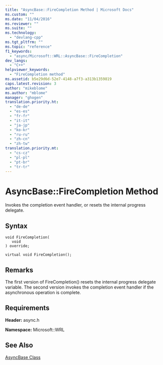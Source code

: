 ```yaml
---
title: "AsyncBase::FireCompletion Method | Microsoft Docs"
ms.custom: ""
ms.date: "11/04/2016"
ms.reviewer: ""
ms.suite: ""
ms.technology: 
  - "devlang-cpp"
ms.tgt_pltfrm: ""
ms.topic: "reference"
f1_keywords: 
  - "async/Microsoft::WRL::AsyncBase::FireCompletion"
dev_langs: 
  - "C++"
helpviewer_keywords: 
  - "FireCompletion method"
ms.assetid: b5e29d6d-52e7-4148-a7f3-a313b1359819
caps.latest.revision: 3
author: "mikeblome"
ms.author: "mblome"
manager: "ghogen"
translation.priority.ht: 
  - "de-de"
  - "es-es"
  - "fr-fr"
  - "it-it"
  - "ja-jp"
  - "ko-kr"
  - "ru-ru"
  - "zh-cn"
  - "zh-tw"
translation.priority.mt: 
  - "cs-cz"
  - "pl-pl"
  - "pt-br"
  - "tr-tr"
---
```

# AsyncBase::FireCompletion Method
Invokes the completion event handler, or resets the internal progress delegate.  
  
## Syntax  
  
```  
void FireCompletion(  
   void  
) override;  
  
virtual void FireCompletion();  
```  
  
## Remarks  
 The first version of FireCompletion() resets the internal progress delegate variable. The second version invokes the completion event handler if the asynchronous operation is complete.  
  
## Requirements  
 **Header:** async.h  
  
 **Namespace:** Microsoft::WRL  
  
## See Also  
 [AsyncBase Class](../windows/asyncbase-class.md)